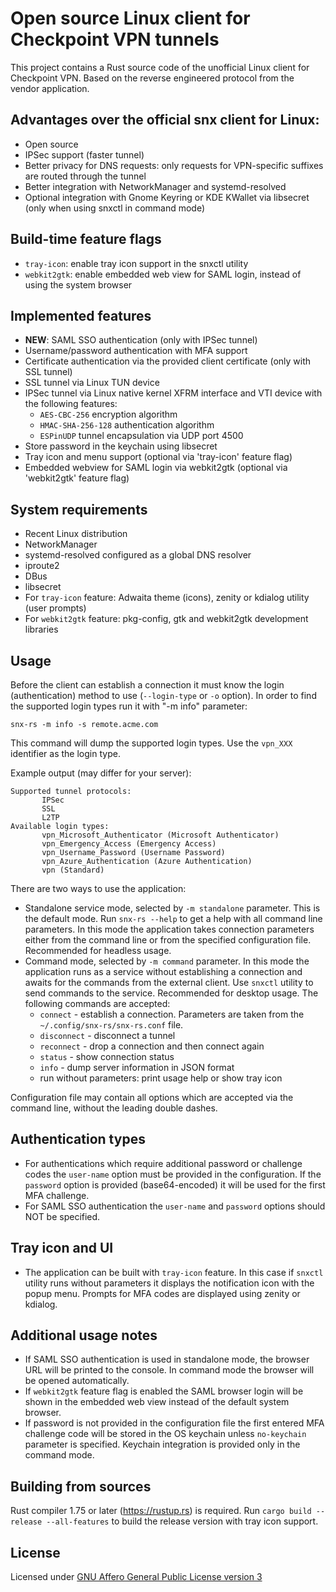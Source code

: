 # Open source Linux client for Checkpoint VPN tunnels

This project contains a Rust source code of the unofficial Linux client for Checkpoint VPN.
Based on the reverse engineered protocol from the vendor application.

## Advantages over the official snx client for Linux:

* Open source
* IPSec support (faster tunnel)
* Better privacy for DNS requests: only requests for VPN-specific suffixes are routed through the tunnel
* Better integration with NetworkManager and systemd-resolved
* Optional integration with Gnome Keyring or KDE KWallet via libsecret (only when using snxctl in command mode)

## Build-time feature flags

* `tray-icon`: enable tray icon support in the snxctl utility
* `webkit2gtk`: enable embedded web view for SAML login, instead of using the system browser

## Implemented features

* **NEW**: SAML SSO authentication (only with IPSec tunnel)
* Username/password authentication with MFA support
* Certificate authentication via the provided client certificate (only with SSL tunnel)
* SSL tunnel via Linux TUN device
* IPSec tunnel via Linux native kernel XFRM interface and VTI device with the following features:
  * `AES-CBC-256` encryption algorithm
  * `HMAC-SHA-256-128` authentication algorithm
  * `ESPinUDP` tunnel encapsulation via UDP port 4500
* Store password in the keychain using libsecret
* Tray icon and menu support (optional via 'tray-icon' feature flag)
* Embedded webview for SAML login via webkit2gtk (optional via 'webkit2gtk' feature flag)

## System requirements

* Recent Linux distribution
* NetworkManager
* systemd-resolved configured as a global DNS resolver
* iproute2
* DBus
* libsecret
* For `tray-icon` feature: Adwaita theme (icons), zenity or kdialog utility (user prompts)
* For `webkit2gtk` feature: pkg-config, gtk and webkit2gtk development libraries

## Usage

Before the client can establish a connection it must know the login (authentication) method to use
 (`--login-type` or `-o` option). In order to find the supported login types run it with "-m info" parameter:

 `snx-rs -m info -s remote.acme.com`

 This command will dump the supported login types. Use the `vpn_XXX` identifier as the login type.

 Example output (may differ for your server):

 ```text
 Supported tunnel protocols:
        IPSec
        SSL
        L2TP
Available login types:
        vpn_Microsoft_Authenticator (Microsoft Authenticator)
        vpn_Emergency_Access (Emergency Access)
        vpn_Username_Password (Username Password)
        vpn_Azure_Authentication (Azure Authentication)
        vpn (Standard)
```

There are two ways to use the application:

* Standalone service mode, selected by `-m standalone` parameter. This is the default mode. Run `snx-rs --help` to get a help with all command line parameters. In this mode the application takes connection parameters either from the command line or from the specified configuration file. Recommended for headless usage.
* Command mode, selected by `-m command` parameter. In this mode the application runs as a service without
 establishing a connection and awaits for the commands from the external client. Use `snxctl` utility
 to send commands to the service. Recommended for desktop usage. The following commands are accepted:
  - `connect` - establish a connection. Parameters are taken from the `~/.config/snx-rs/snx-rs.conf` file.
  - `disconnect` - disconnect a tunnel
  - `reconnect` - drop a connection and then connect again
  - `status` - show connection status
  - `info` - dump server information in JSON format
  - run without parameters: print usage help or show tray icon

Configuration file may contain all options which are accepted via the command line, without the leading double dashes.

## Authentication types

* For authentications which require additional password or challenge codes the `user-name` option must be provided in the configuration. If the `password` option is provided (base64-encoded) it will be used for the first MFA challenge.
* For SAML SSO authentication the `user-name` and `password` options should NOT be specified.

## Tray icon and UI

* The application can be built with `tray-icon` feature. In this case if `snxctl` utility runs without parameters
 it displays the notification icon with the popup menu. Prompts for MFA codes are displayed using zenity or kdialog.

 ## Additional usage notes

* If SAML SSO authentication is used in standalone mode, the browser URL will be printed to the console.
  In command mode the browser will be opened automatically.
* If `webkit2gtk` feature flag is enabled the SAML browser login will be shown in the embedded web view
  instead of the default system browser.
* If password is not provided in the configuration file the first entered MFA challenge code will be stored
  in the OS keychain unless `no-keychain` parameter is specified. Keychain integration is provided only in the
  command mode.

## Building from sources

Rust compiler 1.75 or later (https://rustup.rs) is required. Run `cargo build --release --all-features`
 to build the release version with tray icon support.

## License

Licensed under [GNU Affero General Public License version 3](https://opensource.org/license/agpl-v3/)
